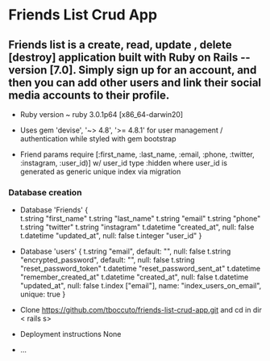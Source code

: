 # Friends List Crud App

## Friends list is a create, read, update , delete [destroy] application built with Ruby on Rails --version [7.0]. Simply sign up for an account, and then you can add other users and link their social media accounts to their profile.


* Ruby version ~ ruby 3.0.1p64  [x86_64-darwin20]

* Uses gem 'devise', '~> 4.8', '>= 4.8.1' for user management / authentication while styled with  gem bootstrap

- Friend params require [:first_name, :last_name, :email, :phone, :twitter, :instagram, :user_id)] w/ user_id type :hidden where user_id is generated as generic unique index via migration

 ### Database creation
 - Database 'Friends' {    
    t.string "first_name"
    t.string "last_name"
    t.string "email"
    t.string "phone"
    t.string "twitter"
    t.string "instagram"
    t.datetime "created_at", null: false
    t.datetime "updated_at", null: false
    t.integer "user_id"
    }
    
 - Database 'users' {
    t.string "email", default: "", null: false
    t.string "encrypted_password", default: "", null: false
    t.string "reset_password_token"
    t.datetime "reset_password_sent_at"
    t.datetime "remember_created_at"
    t.datetime "created_at", null: false
    t.datetime "updated_at", null: false
    t.index ["email"], name: "index_users_on_email", unique: true
   }

* Clone https://github.com/tboccuto/friends-list-crud-app.git and cd in dir < rails s>

* Deployment instructions
  None

* ...
